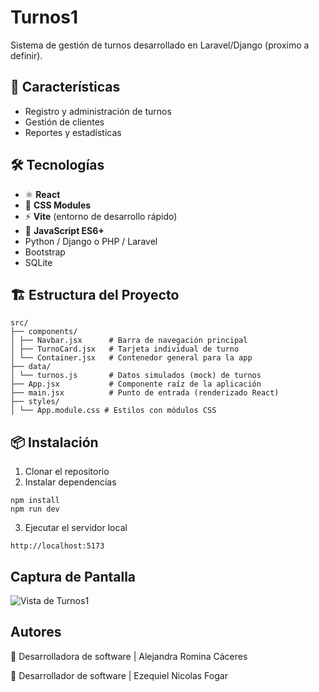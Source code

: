 # Turnos1

Sistema de gestión de turnos desarrollado en Laravel/Django (proximo a definir).

## 🚀 Características
- Registro y administración de turnos
- Gestión de clientes
- Reportes y estadísticas

## 🛠️ Tecnologías
- ⚛️ **React**
- 🎨 **CSS Modules**
- ⚡ **Vite** (entorno de desarrollo rápido)
- 💾 **JavaScript ES6+**
- Python / Django o PHP / Laravel
- Bootstrap
- SQLite


## 🏗️ Estructura del Proyecto
```
src/
├── components/
│ ├── Navbar.jsx      # Barra de navegación principal
│ ├── TurnoCard.jsx   # Tarjeta individual de turno
│ └── Container.jsx   # Contenedor general para la app
├── data/
│ └── turnos.js       # Datos simulados (mock) de turnos
├── App.jsx           # Componente raíz de la aplicación
├── main.jsx          # Punto de entrada (renderizado React)
├── styles/
│ └── App.module.css # Estilos con módulos CSS
```
## 📦 Instalación
1. Clonar el repositorio
2. Instalar dependencias
```
npm install
npm run dev
```
3. Ejecutar el servidor local
```
http://localhost:5173
```

## Captura de Pantalla
![Vista de Turnos1](./public/screenshot.png)

## Autores
💼 Desarrolladora de software | Alejandra Romina Cáceres

💼 Desarrollador de software | Ezequiel Nicolas Fogar

